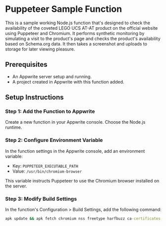 # Puppeteer Sample Function

This is a sample working Node.js function that's designed to check the availability of the coveted LEGO UCS AT-AT product on the official website using Puppeteer and Chromium. It performs synthetic monitoring by simulating a visit to the product's page and checks the product's availability based on Schema.org data. It then takes a screenshot and uploads to storage for later viewing pleasure.  

## Prerequisites

- An Appwrite server setup and running. 
- A project created in Appwrite with this function added.

## Setup Instructions
 
### Step 1: Add the Function to Appwrite
 
Create a new function in your Appwrite console. Choose the Node.js runtime.
 
### Step 2: Configure Environment Variable
 
In the function settings in the Appwrite console, add an environment variable:

- Key: `PUPPETEER_EXECUTABLE_PATH`
- Value: `/usr/bin/chromium-browser`

This variable instructs Puppeteer to use the Chromium browser installed on the server.

### Step 3: Modify Build Settings

In the function's Configuration > Build Settings, add the following command:

```cmd
apk update && apk fetch chromium nss freetype harfbuzz ca-certificates ttf-freefont && npm i
